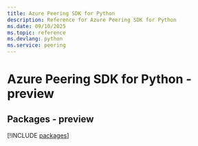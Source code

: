 ```yaml
---
title: Azure Peering SDK for Python
description: Reference for Azure Peering SDK for Python
ms.date: 09/10/2025
ms.topic: reference
ms.devlang: python
ms.service: peering
---
```

# Azure Peering SDK for Python - preview
## Packages - preview
[!INCLUDE [packages](peering-index.md)]